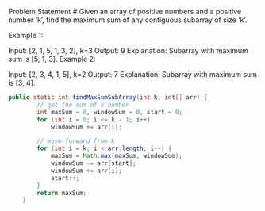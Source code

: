 Problem Statement #
Given an array of positive numbers and a positive number ‘k’, find the maximum sum of any contiguous subarray of size ‘k’.

Example 1:

Input: [2, 1, 5, 1, 3, 2], k=3 
Output: 9
Explanation: Subarray with maximum sum is [5, 1, 3].
Example 2:

Input: [2, 3, 4, 1, 5], k=2 
Output: 7
Explanation: Subarray with maximum sum is [3, 4].

```java
public static int findMaxSumSubArray(int k, int[] arr) {
        // get the sum of k number
        int maxSum = 0, windowSum = 0, start = 0;
        for (int i = 0; i <= k - 1; i++)
            windowSum += arr[i];

        // move forward from k
        for (int i = k; i < arr.length; i++) {
            maxSum = Math.max(maxSum, windowSum);
            windowSum -= arr[start];
            windowSum += arr[i];
            start++;
        }
        return maxSum;
    }
```